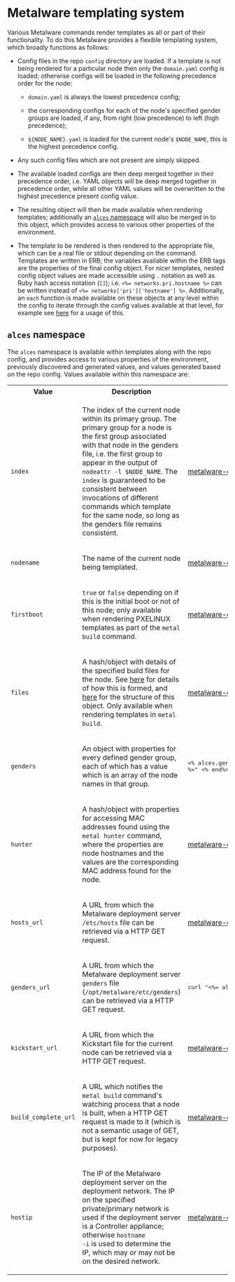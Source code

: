 
# Metalware templating system

Various Metalware commands render templates as all or part of their
functionality. To do this Metalware provides a flexible templating system,
which broadly functions as follows:

- Config files in the repo `config` directory are loaded. If a template is not
  being rendered for a particular node then only the `domain.yaml` config is
  loaded; otherwise configs will be loaded in the following precedence order
  for the node:

  - `domain.yaml` is always the lowest precedence config;

  - the corresponding configs for each of the node's specified gender groups
    are loaded, if any, from right (low precedence) to left (high precedence);

  - `${NODE_NAME}.yaml` is loaded for the current node's `$NODE_NAME`, this is
    the highest precedence config.

- Any such config files which are not present are simply skipped.

- The available loaded configs are then deep merged together in their
  precedence order, i.e. YAML objects will be deep merged together in
  precedence order, while all other YAML values will be overwritten to the
  highest precedence present config value.

- The resulting object will then be made available when rendering templates;
  additionally an [`alces` namespace](#alces-namespace) will also be merged in
  to this object, which provides access to various other properties of the
  environment.

- The template to be rendered is then rendered to the appropriate file, which
  can be a real file or stdout depending on the command. Templates are written
  in ERB; the variables available within the ERB tags are the properties of the
  final config object. For nicer templates, nested config object values are
  made accessible using `.` notation as well as Ruby hash access notation
  (`[]`); i.e. `<%= networks.pri.hostname %>` can be written instead of `<%=
  networks['pri']['hostname'] %>`. Additionally, an `each` function is made
  available on these objects at any level within the config to iterate through
  the config values available at that level, for example see
  [here](https://github.com/alces-software/metalware-default/blob/226cf530d4ce6bdc09a6c65ba3f4bfc553032752/files/core/networking.sh#L9)
  for a usage of this.


## `alces` namespace

The `alces` namespace is available within templates along with the repo config,
and provides access to various properties of the environment, previously
discovered and generated values, and values generated based on the repo config.
Values available within this namespace are:

<table>

<tr>
<th>Value</th>
<th>Description</th>
<th>Example usage</th>
</tr>


<tr>
<td><code>index</code></td>
<td>

The index of the current node within its primary group. The primary group for a
node is the first group associated with that node in the genders file, i.e. the
first group to appear in the output of `nodeattr -l $NODE_NAME`. The
<code>index</code> is guaranteed to be consistent between invocations of
different commands which template for the same node, so long as the genders
file remains consistent.

</td>

<td>
<a
href='https://github.com/alces-software/metalware-default/blob/226cf530d4ce6bdc09a6c65ba3f4bfc553032752/config/domain.yaml#L3'>
metalware-default
</a>
</td> </tr>


<tr>
<td><code>nodename</code></td>
<td>

The name of the current node being templated.

</td>

<td>
<a
href='https://github.com/alces-software/metalware-default/blob/226cf530d4ce6bdc09a6c65ba3f4bfc553032752/config/domain.yaml#L26'>
metalware-default
</a>
</td>
</tr>


<tr>
<td><code>firstboot</code></td>
<td>

`true` or `false` depending on if this is the initial boot or not of this node;
only available when rendering PXELINUX templates as part of the `metal build`
command.

</td>

<td>
<a
href='https://github.com/alces-software/metalware-default/blob/226cf530d4ce6bdc09a6c65ba3f4bfc553032752/pxelinux/default#L6'>
metalware-default
</a>
</td>
</tr>


<tr>
<td><code>files</code></td>
<td>

A hash/object with details of the specified build files for the node. See <a
href='design/01-metalware-improvements.md#metalware-config-files-parameter#'>here</a>
for details of how this is formed, and <a
href='design/01-metalware-improvements.md#magic-namespace'>here</a> for the
structure of this object. Only available when rendering templates in `metal
build`.

</td>

<td>
<a
href='https://github.com/alces-software/metalware-default/blob/master/files/main.sh#L21'>
metalware-default
</a>
</td>
</tr>


<tr>
<td><code>genders</code></td>
<td>

An object with properties for every defined gender group, each of which has a
value which is an array of the node names in that group.

</td>

<td>
<pre lang='sh'>

<% alces.genders.nodes.each do |node| %>
ping "<%= node %>"
<% end%>

</pre>
</td>
</tr>


<tr>
<td><code>hunter</code></td>
<td>

A hash/object with properties for accessing MAC addresses found using the
`metal hunter` command, where the properties are node hostnames and the values
are the corresponding MAC address found for the node.

</td>

<td>
<a
href='https://github.com/alces-software/metalware-default/blob/226cf530d4ce6bdc09a6c65ba3f4bfc553032752/dhcp/default#L2'>
metalware-default
</a>

</td>
</tr>


<tr>
<td><code>hosts_url</code></td>
<td>

A URL from which the Metalware deployment server `/etc/hosts` file can be
retrieved via a HTTP GET request.

</td>

<td>
<a
href='https://github.com/alces-software/metalware-default/blob/226cf530d4ce6bdc09a6c65ba3f4bfc553032752/files/core/base.sh#L6'>
metalware-default
</a>

</td>
</tr>


<tr>
<td><code>genders_url</code></td>
<td>

A URL from which the Metalware deployment server `genders` file
(`/opt/metalware/etc/genders`) can be retrieved via a HTTP GET request.

</td>

<td>
<pre lang='sh'>

curl "<%= alces.genders_url %>" > /etc/genders

</pre>
</td>
</tr>


<tr>
<td><code>kickstart_url</code></td>
<td>

A URL from which the Kickstart file for the current node can be retrieved via a
HTTP GET request.

</td>

<td>
<a
href='https://github.com/alces-software/metalware-default/blob/226cf530d4ce6bdc09a6c65ba3f4bfc553032752/pxelinux/default#L10'>
metalware-default
</a>

</td>
</tr>


<tr>
<td><code>build_complete_url</code></td>
<td>

A URL which notifies the `metal build` command's watching process that a node
is built, when a HTTP GET request is made to it (which is not a semantic usage
of GET, but is kept for now for legacy purposes).

</td>

<td>
<a
href='https://github.com/alces-software/metalware-default/blob/226cf530d4ce6bdc09a6c65ba3f4bfc553032752/kickstart/default#L93'>
metalware-default
</a>

</td>
</tr>


<tr>
<td><code>hostip</code></td>
<td>

The IP of the Metalware deployment server on the deployment network. The IP on
the specified private/primary network is used if the deployment server is a
Controller appliance; otherwise <code>hostname -i</code> is used to determine
the IP, which may or may not be on the desired network.

</td>

<td>
<a
href='https://github.com/alces-software/metalware-default/blob/226cf530d4ce6bdc09a6c65ba3f4bfc553032752/config/domain.yaml#L17'>
metalware-default
</a>

</td>
</tr>

</table>

